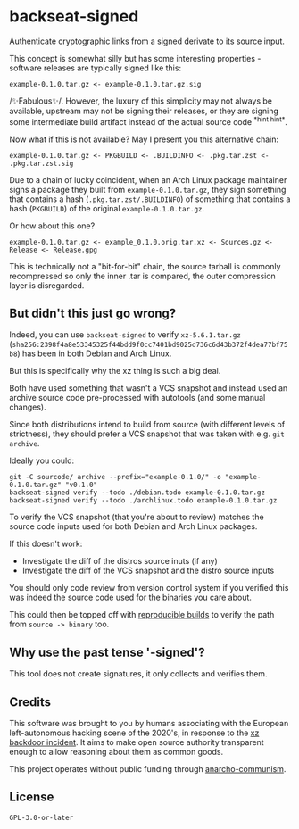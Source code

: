 # backseat-signed

Authenticate cryptographic links from a signed derivate to its source input.

This concept is somewhat silly but has some interesting properties - software releases are typically signed like this:

```
example-0.1.0.tar.gz <- example-0.1.0.tar.gz.sig
```

/✨Fabulous✨/. However, the luxury of this simplicity may not always be available, upstream may not be signing their releases, or they are signing some intermediate build artifact instead of the actual source code <sup>\*hint hint\*</sup>.

Now what if this is not available? May I present you this alternative chain:

```
example-0.1.0.tar.gz <- PKGBUILD <- .BUILDINFO <- .pkg.tar.zst <- .pkg.tar.zst.sig
```

Due to a chain of lucky coincident, when an Arch Linux package maintainer signs a package they built from `example-0.1.0.tar.gz`, they sign something that contains a hash (`.pkg.tar.zst/.BUILDINFO`) of something that contains a hash (`PKGBUILD`) of the original `example-0.1.0.tar.gz`.

Or how about this one?

```
example-0.1.0.tar.gz <- example_0.1.0.orig.tar.xz <- Sources.gz <- Release <- Release.gpg
```

This is technically not a "bit-for-bit" chain, the source tarball is commonly recompressed so only the inner .tar is compared, the outer compression layer is disregarded.

## But didn't this just go wrong?

Indeed, you can use `backseat-signed` to verify `xz-5.6.1.tar.gz` (`sha256:2398f4a8e53345325f44bdd9f0cc7401bd9025d736c6d43b372f4dea77bf75b8`) has been in both Debian and Arch Linux.

But this is specifically why the xz thing is such a big deal.

Both have used something that wasn't a VCS snapshot and instead used an archive source code pre-processed with autotools (and some manual changes).

Since both distributions intend to build from source (with different levels of strictness), they should prefer a VCS snapshot that was taken with e.g. `git archive`.

Ideally you could:

```
git -C sourcode/ archive --prefix="example-0.1.0/" -o "example-0.1.0.tar.gz" "v0.1.0"
backseat-signed verify --todo ./debian.todo example-0.1.0.tar.gz
backseat-signed verify --todo ./archlinux.todo example-0.1.0.tar.gz
```

To verify the VCS snapshot (that you're about to review) matches the source code inputs used for both Debian and Arch Linux packages.

If this doesn't work:

- Investigate the diff of the distros source inuts (if any)
- Investigate the diff of the VCS snapshot and the distro source inputs

You should only code review from version control system if you verified this was indeed the source code used for the binaries you care about.

This could then be topped off with [reproducible builds](https://reproducible-builds.org/) to verify the path from `source -> binary` too.

## Why use the past tense '-signed'?

This tool does not create signatures, it only collects and verifies them.

## Credits

This software was brought to you by humans associating with the European left-autonomous hacking scene of the 2020's, in response to the [xz backdoor incident](https://www.openwall.com/lists/oss-security/2024/03/29/4). It aims to make open source authority transparent enough to allow reasoning about them as common goods.

This project operates without public funding through [anarcho-communism](https://en.wikipedia.org/wiki/Anarchist_communism).

## License

`GPL-3.0-or-later`
